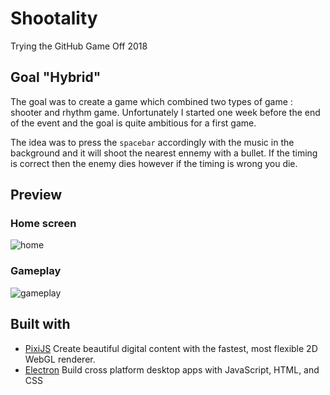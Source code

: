 # Shootality
Trying the GitHub Game Off 2018

## Goal "Hybrid"
The goal was to create a game which combined two types of game : shooter and rhythm game.
Unfortunately I started one week  before the end of the event and the goal is quite ambitious for a first game.

The idea was to press the `spacebar` accordingly with the music in the background and it will shoot the nearest ennemy with a bullet. If the timing is correct then the enemy dies however if the timing is wrong you die.

## Preview

### Home screen
![home](https://puu.sh/C8KwH/aefd499780.gif)
### Gameplay
![gameplay](https://puu.sh/C8KxP/1826c31b58.gif)

## Built with

- [PixiJS](http://www.pixijs.com/) Create beautiful digital content with the fastest, most flexible 2D WebGL renderer.
- [Electron](https://electronjs.org/) Build cross platform desktop apps with JavaScript, HTML, and CSS
